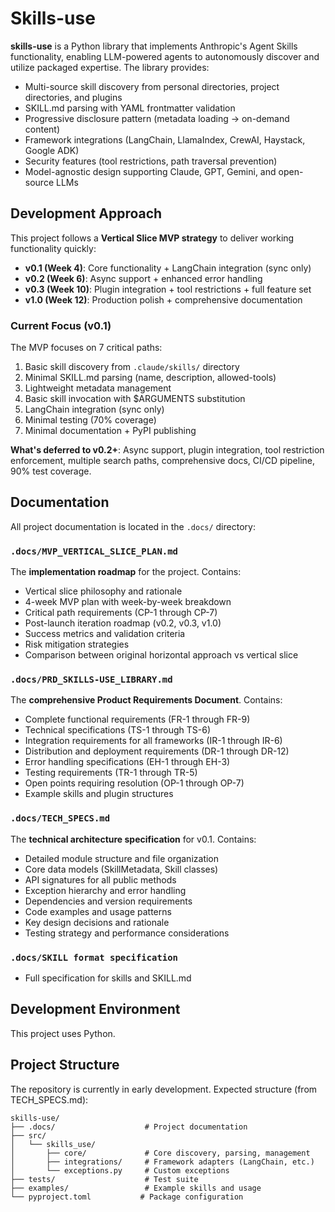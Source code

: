 # Skills-use

**skills-use** is a Python library that implements Anthropic's Agent Skills functionality, enabling LLM-powered agents to autonomously discover and utilize packaged expertise. The library provides:

- Multi-source skill discovery from personal directories, project directories, and plugins
- SKILL.md parsing with YAML frontmatter validation
- Progressive disclosure pattern (metadata loading → on-demand content)
- Framework integrations (LangChain, LlamaIndex, CrewAI, Haystack, Google ADK)
- Security features (tool restrictions, path traversal prevention)
- Model-agnostic design supporting Claude, GPT, Gemini, and open-source LLMs

## Development Approach

This project follows a **Vertical Slice MVP strategy** to deliver working functionality quickly:

- **v0.1 (Week 4)**: Core functionality + LangChain integration (sync only)
- **v0.2 (Week 6)**: Async support + enhanced error handling
- **v0.3 (Week 10)**: Plugin integration + tool restrictions + full feature set
- **v1.0 (Week 12)**: Production polish + comprehensive documentation

### Current Focus (v0.1)

The MVP focuses on 7 critical paths:
1. Basic skill discovery from `.claude/skills/` directory
2. Minimal SKILL.md parsing (name, description, allowed-tools)
3. Lightweight metadata management
4. Basic skill invocation with $ARGUMENTS substitution
5. LangChain integration (sync only)
6. Minimal testing (70% coverage)
7. Minimal documentation + PyPI publishing

**What's deferred to v0.2+**: Async support, plugin integration, tool restriction enforcement, multiple search paths, comprehensive docs, CI/CD pipeline, 90% test coverage.

## Documentation

All project documentation is located in the `.docs/` directory:

### `.docs/MVP_VERTICAL_SLICE_PLAN.md`
The **implementation roadmap** for the project. Contains:
- Vertical slice philosophy and rationale
- 4-week MVP plan with week-by-week breakdown
- Critical path requirements (CP-1 through CP-7)
- Post-launch iteration roadmap (v0.2, v0.3, v1.0)
- Success metrics and validation criteria
- Risk mitigation strategies
- Comparison between original horizontal approach vs vertical slice

### `.docs/PRD_SKILLS-USE_LIBRARY.md`
The **comprehensive Product Requirements Document**. Contains:
- Complete functional requirements (FR-1 through FR-9)
- Technical specifications (TS-1 through TS-6)
- Integration requirements for all frameworks (IR-1 through IR-6)
- Distribution and deployment requirements (DR-1 through DR-12)
- Error handling specifications (EH-1 through EH-3)
- Testing requirements (TR-1 through TR-5)
- Open points requiring resolution (OP-1 through OP-7)
- Example skills and plugin structures

### `.docs/TECH_SPECS.md`
The **technical architecture specification** for v0.1. Contains:
- Detailed module structure and file organization
- Core data models (SkillMetadata, Skill classes)
- API signatures for all public methods
- Exception hierarchy and error handling
- Dependencies and version requirements
- Code examples and usage patterns
- Key design decisions and rationale
- Testing strategy and performance considerations

### `.docs/SKILL format specification`
- Full specification for skills and SKILL.md

## Development Environment

This project uses Python.

## Project Structure

The repository is currently in early development. Expected structure (from TECH_SPECS.md):

```
skills-use/
├── .docs/                    # Project documentation
├── src/
│   └── skills_use/
│       ├── core/             # Core discovery, parsing, management
│       ├── integrations/     # Framework adapters (LangChain, etc.)
│       └── exceptions.py     # Custom exceptions
├── tests/                    # Test suite
├── examples/                 # Example skills and usage
└── pyproject.toml           # Package configuration
```
